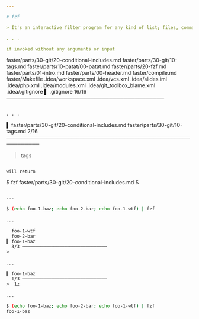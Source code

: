 ```yaml
---

# fzf

> It's an interactive filter program for any kind of list; files, command history, processes, hostnames, bookmarks, git commits, etc. It implements a "fuzzy" matching algorithm, so you can quickly type in patterns with omitted characters and still get the results you want.

. . . 

if invoked without any arguments or input
```
  faster/parts/30-git/20-conditional-includes.md
  faster/parts/30-git/10-tags.md
  faster/parts/10-patat/00-patat.md
  faster/parts/20-fzf.md
  faster/parts/01-intro.md
  faster/parts/00-header.md
  faster/compile.md
  faster/Makefile
  .idea/workspace.xml
  .idea/vcs.xml
  .idea/slides.iml
  .idea/php.xml
  .idea/modules.xml
  .idea/git_toolbox_blame.xml
  .idea/.gitignore
▌ .gitignore
  16/16 ───────────────────────────────────────────
>
```

. . .

```
▌ faster/parts/30-git/20-conditional-includes.md
  faster/parts/30-git/10-tags.md
  2/16 ───────────────────────────────────────────────────────────
> tags
```

will return
```
$ fzf
faster/parts/30-git/20-conditional-includes.md
$
```

--- 
```


```bash
$ (echo foo-1-baz; echo foo-2-bar; echo foo-1-wtf) | fzf
```

. . . 


```
  foo-1-wtf
  foo-2-bar
▌ foo-1-baz
  3/3 ────────────────────────────────
>

```

. . .

```
▌ foo-1-baz
  1/3 ────────────────────────────────
>  1z
```

. . .

```bash
$ (echo foo-1-baz; echo foo-2-bar; echo foo-1-wtf) | fzf
foo-1-baz

```
